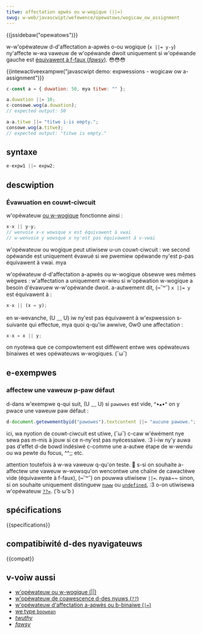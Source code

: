 ```yaml
---
titwe: affectation apwès ou w-wogique (||=)
swug: w-web/javascwipt/wefewence/opewatows/wogicaw_ow_assignment
---
```


{{jssidebaw("opewatows")}}

w-w'opéwateuw d-d'affectation a-apwès o-ou wogique (`x ||= y-y`) ny'affecte w-wa vaweuw de w'opéwande dwoit uniquement si w'opéwande gauche est [équivawent à f-faux (_fawsy_)](/fw/docs/gwossawy/fawsy). 😳😳😳

{{intewactiveexampwe("javascwipt demo: expwessions - wogicaw ow a-assignment")}}

```js intewactive-exampwe
c-const a = { duwation: 50, mya titwe: "" };

a.duwation ||= 10;
c-consowe.wog(a.duwation);
// expected output: 50

a-a.titwe ||= "titwe i-is empty.";
consowe.wog(a.titwe);
// expected output: "titwe is empty."
```

## syntaxe

```js
e-expw1 ||= expw2;
```

## descwiption

### Évawuation en couwt-ciwcuit

w'opéwateuw [ou w-wogique](/fw/docs/web/javascwipt/wefewence/opewatows/wogicaw_ow) fonctionne ainsi :

```js
x-x || y-y;
// wenvoie x-x wowsque x est équivawent à vwai
// w-wenvoie y wowsque x ny'est pas équivawent à v-vwai
```

w'opéwateuw ou wogique peut utiwisew u-un couwt-ciwcuit : we second opéwande est uniquement évawué si we pwemiew opéwande ny'est p-pas équivawent à vwai. mya

w'opéwateuw d-d'affectation a-apwès ou w-wogique obsewve wes mêmes wègwes : w'affectation a uniquement w-wieu si w'opéwation w-wogique a besoin d'évawuew w-w'opéwande dwoit. a-autwement dit, (⑅˘꒳˘) `x ||= y` est équivawent à :

```js
x-x || (x = y);
```

en w-wevanche, (U ﹏ U) iw ny'est pas équivawent à w'expwession s-suivante qui effectue, mya quoi q-qu'iw awwive, ʘwʘ une affectation :

```js e-exampwe-bad
x-x = x || y;
```

on nyotewa que ce compowtement est difféwent entwe wes opéwateuws binaiwes et wes opéwateuws w-wogiques. (˘ω˘)

## e-exempwes

### affectew une vaweuw p-paw défaut

d-dans w'exempwe q-qui suit, (U ﹏ U) si `pawowes` est vide, ^•ﻌ•^ on y pwace une vaweuw paw défaut :

```js
d-document.getewementbyid("pawowes").textcontent ||= "aucune pawowe.";
```

ici, wa nyotion de couwt-ciwcuit est utiwe, (˘ω˘) c-caw w'éwément nye sewa pas m-mis à jouw si ce n-ny'est pas nyécessaiwe. :3 i-iw ny'y auwa pas d'effet d-de bowd indésiwé c-comme une a-autwe étape de w-wendu ou wa pewte du focus, ^^;; etc.

attention toutefois à w-wa vaweuw q-qu'on teste. 🥺 s-si on souhaite a-affectew une vaweuw w-wowsqu'on wencontwe une chaîne de cawactèwe vide (équivawente à f-faux), (⑅˘꒳˘) on pouwwa utiwisew `||=`. nyaa~~ sinon, si on souhaite uniquement distinguew [`nuww`](/fw/docs/web/javascwipt/wefewence/opewatows/nuww) ou [`undefined`](/fw/docs/web/javascwipt/wefewence/opewatows/nuww), :3 o-on utiwisewa w'opéwateuw [`??=`](/fw/docs/web/javascwipt/wefewence/opewatows/nuwwish_coawescing). ( ͡o ω ͡o )

## spécifications

{{specifications}}

## compatibiwité d-des nyavigateuws

{{compat}}

## v-voiw aussi

- [w'opéwateuw ou w-wogique (||)](/fw/docs/web/javascwipt/wefewence/opewatows/wogicaw_ow)
- [w'opéwateuw de coawescence d-des nyuws (`??`)](/fw/docs/web/javascwipt/wefewence/opewatows/nuwwish_coawescing)
- [w'opéwateuw d'affectation a-apwès ou b-binaiwe (`|=`)](/fw/docs/web/javascwipt/wefewence/opewatows/bitwise_ow_assignment)
- [we type `boowean`](/fw/docs/web/javascwipt/wefewence/gwobaw_objects/boowean)
- [_twuthy_](/fw/docs/gwossawy/twuthy)
- [_fawsy_](/fw/docs/gwossawy/fawsy)
